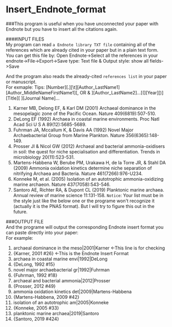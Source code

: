 # Insert_Endnote_format
###This program is useful when you have unconnected your paper with Endnote but you have to insert all the citations again.

####INPUT FILES  
My program can read `a Endnote library TXT file` containing all of the references which are already cited in your paper but in a plain text form.
You can get this file by:
Open Endnote->Select all the references in your endnote->File->Export->Save type: Text file & Output style: show all fields->Save

And the program also reads the already-cited `references list` in your paper or manuscript.  
For exmaple:
Tips: [Number][.][\t][Author_LastName1][Author_MiddleNameFirstName1][, OR & ][Author_LastName2]...[(][Year][)][Title][ ][Journal Name]...

1.	Karner MB, Delong EF, & Karl DM (2001) Archaeal dominance in the mesopelagic zone of the Pacific Ocean. Nature 409(6819):507-510.
2.	DeLong EF (1992) Archaea in coastal marine environments. Proc Natl Acad Sci U S A 89(12):5685-5689.
3.	Fuhrman JA, Mccallum K, & Davis AA (1992) Novel Major Archaebacterial Group from Marine Plankton. Nature 356(6365):148-149.
4.	Prosser JI & Nicol GW (2012) Archaeal and bacterial ammonia-oxidisers in soil: the quest for niche specialisation and differentiation. Trends in microbiology 20(11):523-531.
5.	Martens-Habbena W, Berube PM, Urakawa H, de la Torre JR, & Stahl DA (2009) Ammonia oxidation kinetics determine niche separation of nitrifying Archaea and Bacteria. Nature 461(7266):976-U234.
6.	Konneke M, et al. (2005) Isolation of an autotrophic ammonia-oxidizing marine archaeon. Nature 437(7058):543-546.
7.	Santoro AE, Richter RA, & Dupont CL (2019) Planktonic marine archaea. Annual review of marine science 11:131-158.
`Notice`: Your list must be in the style just like the below one or the programe won't recognize it (actually it is the PNAS format). 
But I will try to figure this out in the future.

###OUTPUT FILE  
And the programe will output the corresponding Endnote insert format you can paste directly into your paper:  
For example:
1. archaeal dominance in the meso|2001|Karner <-This line is for checking
1. {Karner, 2001 #26} <-This is the Endnote Insert Format
2. archaea in coastal marine envi|1992|DeLong
2. {DeLong, 1992 #15}
3. novel major archaebacterial gr|1992|Fuhrman
3. {Fuhrman, 1992 #18}
4. archaeal and bacterial ammonia|2012|Prosser
4. {Prosser, 2012 #49}
5. ammonia oxidation kinetics det|2009|Martens-Habbena
5. {Martens-Habbena, 2009 #42}
6. isolation of an autotrophic am|2005|Konneke
6. {Konneke, 2005 #33}
7. planktonic marine archaea|2019|Santoro
7. {Santoro, 2019 #424}
